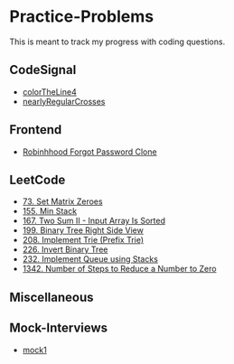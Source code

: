 # Practice-Problems
This is meant to track my progress with coding questions.

## CodeSignal
- [colorTheLine4](https://github.com/ChrisAlJim/Practice-Problems/tree/main/CodeSignal/colorTheLine4.js)
- [nearlyRegularCrosses](https://github.com/ChrisAlJim/Practice-Problems/tree/main/CodeSignal/nearlyRegularCrosses.js)

## Frontend
- [Robinhhood Forgot Password Clone](https://github.com/ChrisAlJim/Practice-Problems/tree/main/Frontend/Robinhood-Forgot-Password-Clone)

## LeetCode
- [73. Set Matrix Zeroes](https://github.com/ChrisAlJim/Practice-Problems/tree/main/LeetCode/73-Set-Matrix-Zeroes.js)
- [155. Min Stack](https://github.com/ChrisAlJim/Practice-Problems/tree/main/LeetCode/155-Min-Stack.js)
- [167. Two Sum II - Input Array Is Sorted](https://github.com/ChrisAlJim/Practice-Problems/tree/main/LeetCode/167-Two-Sum-II---Input-Array-Is-Sorted.js)
- [199. Binary Tree Right Side View](https://github.com/ChrisAlJim/Practice-Problems/tree/main/LeetCode/199-Binary-Tree-Right-Side-View.js)
- [208. Implement Trie (Prefix Trie)](https://github.com/ChrisAlJim/Practice-Problems/tree/main/LeetCode/208-Implement-Trie-(Prefix-Tree).js)
- [226. Invert Binary Tree](https://github.com/ChrisAlJim/Practice-Problems/tree/main/LeetCode/226-Invert-Binary-Tree.js)
- [232. Implement Queue using Stacks](https://github.com/ChrisAlJim/Practice-Problems/tree/main/LeetCode/232-Implement-Queue-using-Stacks.js)
- [1342. Number of Steps to Reduce a Number to Zero](https://github.com/ChrisAlJim/Practice-Problems/tree/main/LeetCode/1342-Number-of-Steps-to-Reduce-a-Number-to-Zero.js)

## Miscellaneous

## Mock-Interviews
- [mock1](Mock-Interviews/mock1.js)